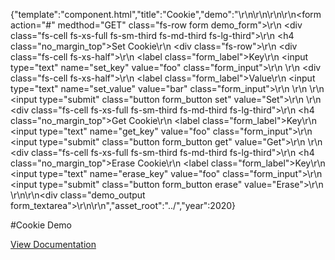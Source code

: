 {"template":"component.html","title":"Cookie","demo":"<!-- START: FIRSTDEMO -->\r\n\r\n<script>\r\n  var $demoForm,\r\n    $demoOutput;\r\n\r\n  Formstone.Ready(function() {\r\n    $demoForm = $(\".demo_form\");\r\n    $demoOutput = $(\".demo_output\");\r\n\r\n    $demoForm.on(\"click.cookie\", \".set\", setCookie)\r\n         .on(\"click.cookie\", \".get\", getCookie)\r\n         .on(\"click.cookie\", \".erase\", eraseCookie);\r\n  });\r\n\r\n  function setCookie(e) {\r\n    killEvent(e);\r\n\r\n    var key   = $demoForm.find(\"[name=set_key]\").val(),\r\n      value = $demoForm.find(\"[name=set_value]\").val();\r\n\r\n    $.cookie(key, value);\r\n\r\n    output(\"Set\", key + \" = \" + value);\r\n  }\r\n\r\n  function getCookie(e) {\r\n    killEvent(e);\r\n\r\n    var key   = $demoForm.find(\"[name=get_key]\").val(),\r\n      value = $.cookie(key);\r\n\r\n    output(\"Get\", key + \" = \" + value);\r\n  }\r\n\r\n  function eraseCookie(e) {\r\n    killEvent(e);\r\n\r\n    var key = $demoForm.find(\"[name=erase_key]\").val();\r\n\r\n    $.cookie(key, null);\r\n\r\n    output(\"Erase\", key);\r\n  }\r\n\r\n  function output(label, value) {\r\n    $demoOutput.prepend('<strong>' + label + ': </strong>' + value + '</span><br>');\r\n  }\r\n\r\n  function killEvent(e) {\r\n    e.preventDefault();\r\n    e.stopPropagation();\r\n  }\r\n</script>\r\n\r\n<form action=\"#\" medthod=\"GET\" class=\"fs-row form demo_form\">\r\n  <div class=\"fs-cell fs-xs-full fs-sm-third fs-md-third fs-lg-third\">\r\n    <h4 class=\"no_margin_top\">Set Cookie</h4>\r\n    <div class=\"fs-row\">\r\n      <div class=\"fs-cell fs-xs-half\">\r\n        <label class=\"form_label\">Key</label>\r\n        <input type=\"text\" name=\"set_key\" value=\"foo\" class=\"form_input\">\r\n      </div>\r\n      <div class=\"fs-cell fs-xs-half\">\r\n        <label class=\"form_label\">Value</label>\r\n        <input type=\"text\" name=\"set_value\" value=\"bar\" class=\"form_input\">\r\n      </div>\r\n    </div>\r\n    <input type=\"submit\" class=\"button form_button set\" value=\"Set\">\r\n  </div>\r\n  <div class=\"fs-cell fs-xs-full fs-sm-third fs-md-third fs-lg-third\">\r\n    <h4 class=\"no_margin_top\">Get Cookie</h4>\r\n    <label class=\"form_label\">Key</label>\r\n    <input type=\"text\" name=\"get_key\" value=\"foo\" class=\"form_input\">\r\n    <input type=\"submit\" class=\"button form_button get\" value=\"Get\">\r\n  </div>\r\n  <div class=\"fs-cell fs-xs-full fs-sm-third fs-md-third fs-lg-third\">\r\n    <h4 class=\"no_margin_top\">Erase Cookie</h4>\r\n    <label class=\"form_label\">Key</label>\r\n    <input type=\"text\" name=\"erase_key\" value=\"foo\" class=\"form_input\">\r\n    <input type=\"submit\" class=\"button form_button erase\" value=\"Erase\">\r\n  </div>\r\n</form>\r\n<div class=\"demo_output form_textarea\"></div>\r\n\r\n<!-- END: FIRSTDEMO -->","asset_root":"../","year":2020}

 #Cookie Demo
<p class="back_link"><a href="https://formstone.it/components/cookie">View Documentation</a></p>